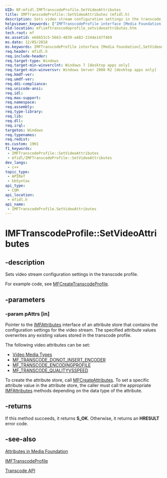 ```yaml
---
UID: NF:mfidl.IMFTranscodeProfile.SetVideoAttributes
title: IMFTranscodeProfile::SetVideoAttributes (mfidl.h)
description: Sets video stream configuration settings in the transcode profile.
helpviewer_keywords: ["IMFTranscodeProfile interface [Media Foundation]","SetVideoAttributes method","IMFTranscodeProfile.SetVideoAttributes","IMFTranscodeProfile::SetVideoAttributes","SetVideoAttributes","SetVideoAttributes method [Media Foundation]","SetVideoAttributes method [Media Foundation]","IMFTranscodeProfile interface","mf.imftranscodeprofile_setvideoattributes","mfidl/IMFTranscodeProfile::SetVideoAttributes"]
old-location: mf\imftranscodeprofile_setvideoattributes.htm
tech.root: mf
ms.assetid: e68653c5-5663-4839-a482-2244e147f4b9
ms.date: 12/05/2018
ms.keywords: IMFTranscodeProfile interface [Media Foundation],SetVideoAttributes method, IMFTranscodeProfile.SetVideoAttributes, IMFTranscodeProfile::SetVideoAttributes, SetVideoAttributes, SetVideoAttributes method [Media Foundation], SetVideoAttributes method [Media Foundation],IMFTranscodeProfile interface, mf.imftranscodeprofile_setvideoattributes, mfidl/IMFTranscodeProfile::SetVideoAttributes
req.header: mfidl.h
req.include-header: 
req.target-type: Windows
req.target-min-winverclnt: Windows 7 [desktop apps only]
req.target-min-winversvr: Windows Server 2008 R2 [desktop apps only]
req.kmdf-ver: 
req.umdf-ver: 
req.ddi-compliance: 
req.unicode-ansi: 
req.idl: 
req.max-support: 
req.namespace: 
req.assembly: 
req.type-library: 
req.lib: 
req.dll: 
req.irql: 
targetos: Windows
req.typenames: 
req.redist: 
ms.custom: 19H1
f1_keywords:
 - IMFTranscodeProfile::SetVideoAttributes
 - mfidl/IMFTranscodeProfile::SetVideoAttributes
dev_langs:
 - c++
topic_type:
 - APIRef
 - kbSyntax
api_type:
 - COM
api_location:
 - mfidl.h
api_name:
 - IMFTranscodeProfile.SetVideoAttributes
---
```


# IMFTranscodeProfile::SetVideoAttributes


## -description

Sets video stream configuration settings  in the transcode profile.

 For example code, see <a href="/windows/desktop/api/mfidl/nf-mfidl-mfcreatetranscodeprofile">MFCreateTranscodeProfile</a>.

## -parameters

### -param pAttrs [in]

Pointer to the <a href="/windows/desktop/api/mfobjects/nn-mfobjects-imfattributes">IMFAttributes</a> interface of an attribute store that contains the configuration settings for the video stream. The specified attribute values overwrites any existing values stored in the transcode profile. 

The following video attributes can be set:

<ul>
<li>
<a href="/windows/desktop/medfound/video-media-types">Video Media Types</a>
</li>
<li>
<a href="/windows/desktop/medfound/mf-transcode-donot-insert-encoder">MF_TRANSCODE_DONOT_INSERT_ENCODER</a>
</li>
<li>
<a href="/windows/desktop/medfound/mf-transcode-encodingprofile">MF_TRANSCODE_ENCODINGPROFILE</a>
</li>
<li>
<a href="/windows/desktop/medfound/mf-transcode-qualityvsspeed">MF_TRANSCODE_QUALITYVSSPEED</a>
</li>
</ul>
To create the attribute store, call <a href="/windows/desktop/api/mfapi/nf-mfapi-mfcreateattributes">MFCreateAttributes</a>. To set a specific attribute value in the attribute store, the caller must call the appropriate <a href="/windows/desktop/api/mfobjects/nn-mfobjects-imfattributes">IMFAttributes</a> methods depending on the data type of the attribute.

## -returns

If this method succeeds, it returns <b>S_OK</b>. Otherwise, it returns an <b>HRESULT</b> error code.

## -see-also

<a href="/windows/desktop/medfound/attributes-and-properties">Attributes in Media Foundation</a>



<a href="/windows/desktop/api/mfidl/nn-mfidl-imftranscodeprofile">IMFTranscodeProfile</a>



<a href="/windows/desktop/medfound/transcode-api">Transcode API</a>